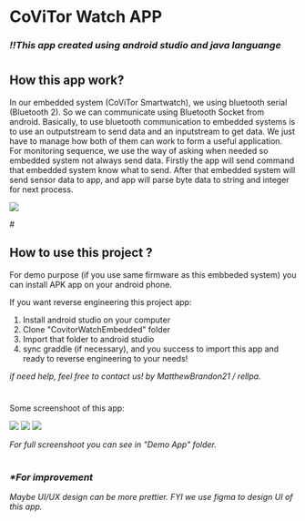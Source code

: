 # CoViTor Watch APP
### <i>!!This app created using android studio and java languange</i>

#

## How this app work?
In our embedded system (CoViTor Smartwatch), we using bluetooth serial (Bluetooth 2). So we can communicate using Bluetooth Socket from android.
Basically, to use bluetooth communication to embedded systems is to use an outputstream to send data and an inputstream to get data. We just have to manage how both of them can work to form a useful application.
For monitoring sequence, we use the way of asking when needed so embedded system not always send data. Firstly the app will send command that embedded system know what to send. After that embedded system will send sensor data to app, and app will parse byte data to string and integer for next process.

<p align="left">
  <img src="Demo App/Code1.jpg" />
</p>
#

## How to use this project ?
For demo purpose (if you use same firmware as this embbeded system) you can install APK app on your android phone.

If you want reverse engineering this project app:
1. Install android studio on your computer
2. Clone "CovitorWatchEmbedded" folder
3. Import that folder to android studio
4. sync graddle (if necessary), and you success to import this app and ready to reverse engineering to your needs!

<i>if need help, feel free to contact us! by MatthewBrandon21 / rellpa.</i>

#

Some screenshoot of this app:
<p align="left">
  <img src="Demo App/Splash Screen.jpg" />
  <img src="Demo App/Home Screen.jpg" />
  <img src="Demo App/Readings 2.jpg" />
</p>
<i>For full screenshoot you can see in "Demo App" folder.</i>

#

### <i>*For improvement<i/>
Maybe UI/UX design can be more prettier. FYI we use figma to design UI of this app.